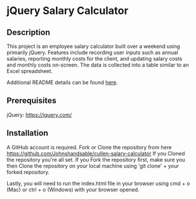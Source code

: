# jQuery Salary Calculator

## Description

This project is an employee salary calculator built over a weekend using primarily jQuery. Features include recording user inputs such as annual salaries, reporting monthly costs for the client, and updating salary costs and monthly costs on-screen. The data is collected into a table similar to an Excel spreadsheet.

Additional README details can be found [here](https://github.com/PrimeAcademy/readme-template/blob/master/README.md).

## Prerequisites

jQuery: https://jquery.com/

## Installation

A GitHub account is required. Fork or Clone the repository from here https://github.com/Johnshandsable/cullen-salary-calculator If you Cloned the repository you're all set. If you Fork the repository first, make sure you then Clone the repository on your local machine using 'git clone' + your forked repository.

Lastly, you will need to run the index.html file in your browser using cmd + o (Mac) or ctrl + o (Windows) with your browser opened.

